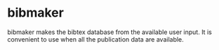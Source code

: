 # bibmaker
bibmaker makes the bibtex database from the available user input. It is convenient to use when all the publication data are available.
